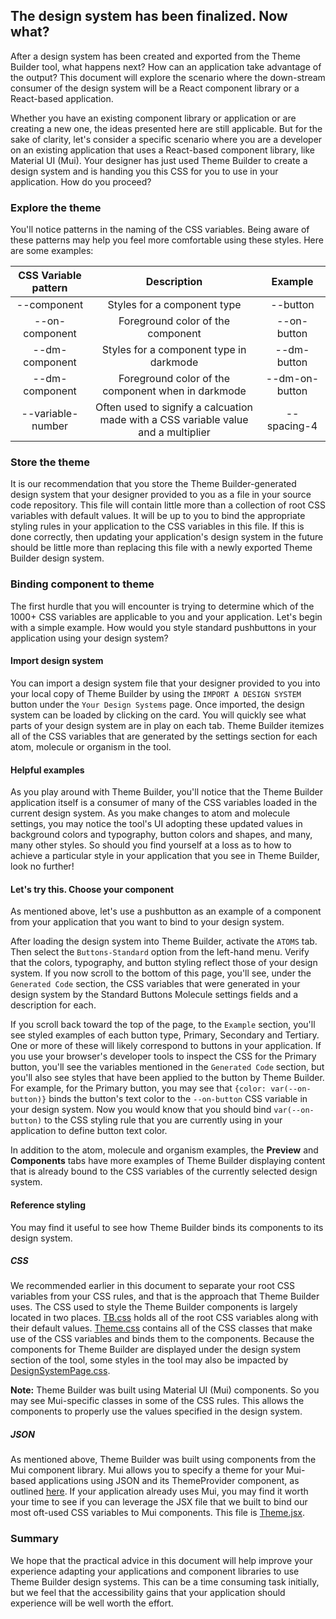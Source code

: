 ## The design system has been finalized.  Now what?

After a design system has been created and exported from the Theme Builder tool, what happens next?  How can an application take advantage of the output?  This document will explore the scenario where the down-stream consumer of the design system will be a React component library or a React-based application.

Whether you have an existing component library or application or are creating a new one, the ideas presented here are still applicable.  But for the sake of clarity, let's consider a specific scenario where you are a developer on an existing application that uses a React-based component library, like Material UI (Mui).  Your designer has just used Theme Builder to create a design system and is handing you this CSS for you to use in your application.  How do you proceed?

### Explore the theme

You'll notice patterns in the naming of the CSS variables.  Being aware of these patterns may help you feel more comfortable using these styles.  Here are some examples:

| CSS Variable pattern | Description | Example
:--------------:|:-------------:|:--------------:|
| --component     | Styles for a component type | --button
| --on-component  | Foreground color of the component | --on-button    |
| --dm-component  | Styles for a component type in darkmode | --dm-button |
| --dm-component  | Foreground color of the component when in darkmode | --dm-on-button |
| --variable-number  | Often used to signify a calcuation made with a CSS variable value and a multiplier | --spacing-4 |

### Store the theme

It is our recommendation that you store the Theme Builder-generated design system that your designer provided to you as a file in your source code repository.  This file will contain little more than a collection of root CSS variables with default values.  It will be up to you to bind the appropriate styling rules in your application to the CSS variables in this file.  If this is done correctly, then updating your application's design system in the future should be little more than replacing this file with a newly exported Theme Builder design system.

### Binding component to theme

The first hurdle that you will encounter is trying to determine which of the 1000+ CSS variables are applicable to you and your application.  Let's begin with a simple example.  How would you style standard pushbuttons in your application using your design system?

#### Import design system

You can import a design system file that your designer provided to you into your local copy of Theme Builder by using the `IMPORT A DESIGN SYSTEM` button under the `Your Design Systems` page.  Once imported, the design system can be loaded by clicking on the card.  You will quickly see what parts of your design system are in play on each tab.  Theme Builder itemizes all of the CSS variables that are generated by the settings section for each atom, molecule or organism in the tool. 

#### Helpful examples

As you play around with Theme Builder, you'll notice that the Theme Builder application itself is a consumer of many of the CSS variables loaded in the current design system.  As you make changes to atom and molecule settings, you may notice the tool's UI adopting these updated values in background colors and typography, button colors and shapes, and many, many other styles.  So should you find yourself at a loss as to how to achieve a particular style in your application that you see in Theme Builder, look no further!

#### Let's try this.  Choose your component

As mentioned above, let's use a pushbutton as an example of a component from your application that you want to bind to your design system.

After loading the design system into Theme Builder, activate the `ATOMS` tab.  Then select the `Buttons-Standard` option from the left-hand menu.  Verify that the colors, typography, and button styling reflect those of your design system.  If you now scroll to the bottom of this page, you'll see, under the `Generated Code` section, the CSS variables that were generated in your design system by the Standard Buttons Molecule settings fields and a description for each.

If you scroll back toward the top of the page, to the `Example` section, you'll see styled examples of each button type, Primary, Secondary and Tertiary.  One or more of these will likely correspond to buttons in your application.  If you use your browser's developer tools to inspect the CSS for the Primary button, you'll see the variables mentioned in the `Generated Code` section, but you'll also see styles that have been applied to the button by Theme Builder.  For example, for the Primary button, you may see that `{color: var(--on-button)}` binds the button's text color to the `--on-button` CSS variable in your design system.  Now you would know that you should bind `var(--on-button)` to the CSS styling rule that you are currently using in your application to define button text color.

In addition to the atom, molecule and organism examples, the **Preview** and **Components** tabs have more examples of Theme Builder displaying content that is already bound to the CSS variables of the currently selected design system.

#### Reference styling

You may find it useful to see how Theme Builder binds its components to its design system.

##### CSS

We recommended earlier in this document to separate your root CSS variables from your CSS rules, and that is the approach that Theme Builder uses.  The CSS used to style the Theme Builder components is largely located in two places.  [TB.css](https://github.com/finos/a11y-theme-builder/blob/main/code/src/ui/src/mui-a11y-tb/themes/TB.css) holds all of the root CSS variables along with their default values. [Theme.css](https://github.com/finos/a11y-theme-builder/blob/main/code/src/ui/src/mui-a11y-tb/themes/Theme.css) contains all of the CSS classes that make use of the CSS variables and binds them to the components.  Because the components for Theme Builder are displayed under the design system section of the tool, some styles in the tool may also be impacted by [DesignSystemPage.css](https://github.com/finos/a11y-theme-builder/blob/main/code/src/ui/src/pages/DesignSystemPage.css).

**Note:** Theme Builder was built using Material UI (Mui) components.  So you may see Mui-specific classes in some of the CSS rules.  This allows the components to properly use the values specified in the design system.

##### JSON

As mentioned above, Theme Builder was built using components from the Mui component library.  Mui allows you to specify a theme for your Mui-based applications using JSON and its ThemeProvider component, as outlined [here](https://mui.com/material-ui/customization/theming/).  If your application already uses Mui, you may find it worth your time to see if you can leverage the JSX file that we built to bind our most oft-used CSS variables to Mui components.  This file is [Theme.jsx](https://github.com/finos/a11y-theme-builder/blob/main/code/src/ui/src/mui-a11y-tb/themes/Theme.jsx).

### Summary

We hope that the practical advice in this document will help improve your experience adapting your applications and component libraries to use Theme Builder design systems.  This can be a time consuming task initially, but we feel that the accessibility gains that your application should experience will be well worth the effort.
